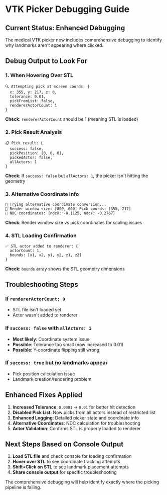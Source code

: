# VTK Picker Debugging Guide

## Current Status: Enhanced Debugging

The medical VTK picker now includes comprehensive debugging to identify why landmarks aren't appearing where clicked.

## Debug Output to Look For

### 1. When Hovering Over STL
```
🔍 Attempting pick at screen coords: {
  x: 355, y: 217, z: 0,
  tolerance: 0.01,
  pickFromList: false,
  rendererActorCount: 1
}
```
**Check**: `rendererActorCount` should be 1 (meaning STL is loaded)

### 2. Pick Result Analysis
```
📋 Pick result: {
  success: false,
  pickPosition: [0, 0, 0],
  pickedActor: false,
  allActors: 1
}
```
**Check**: If `success: false` but `allActors: 1`, the picker isn't hitting the geometry

### 3. Alternative Coordinate Info
```
🔄 Trying alternative coordinate conversion...
📐 Render window size: [800, 600] Pick coords: [355, 217]
🔢 NDC coordinates: {ndcX: -0.1125, ndcY: -0.2767}
```
**Check**: Render window size vs pick coordinates for scaling issues

### 4. STL Loading Confirmation
```
✅ STL actor added to renderer: {
  actorCount: 1,
  bounds: [x1, x2, y1, y2, z1, z2]
}
```
**Check**: `bounds` array shows the STL geometry dimensions

## Troubleshooting Steps

### If `rendererActorCount: 0`
- STL file isn't loaded yet
- Actor wasn't added to renderer

### If `success: false` with `allActors: 1`
- **Most likely**: Coordinate system issue
- **Possible**: Tolerance too small (now increased to 0.01)
- **Possible**: Y-coordinate flipping still wrong

### If `success: true` but no landmarks appear
- Pick position calculation issue
- Landmark creation/rendering problem

## Enhanced Fixes Applied

1. **Increased Tolerance**: `0.0001` → `0.01` for better hit detection
2. **Disabled Pick List**: Now picks from all actors instead of restricted list
3. **Enhanced Logging**: Detailed picker state and coordinate info
4. **Alternative Coordinates**: NDC calculation for troubleshooting
5. **Actor Validation**: Confirms STL is properly loaded to renderer

## Next Steps Based on Console Output

1. **Load STL file** and check console for loading confirmation
2. **Hover over STL** to see coordinate tracking attempts  
3. **Shift+Click on STL** to see landmark placement attempts
4. **Share console output** for specific troubleshooting

The comprehensive debugging will help identify exactly where the picking pipeline is failing.